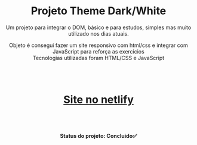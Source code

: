 <h1 align="center">Projeto Theme Dark/White</h1>
<p align="center">Um projeto para integrar o DOM, básico e para estudos, simples mas muito utilizado nos dias atuais. </p>
<p align="center">
 Objeto é consegui fazer um site responsivo com html/css e integrar com JavaScript para reforça as exercicios</br>
 Tecnologias utilizadas foram HTML/CSS e JavaScript</br>
</p>
<br><br>

<a href="https://theme-dark-white.netlify.app/"><h1 align="center"> Site no netlify</h1></a>

<br><br>
<h4 align="center"> 
	Status do projeto: Concluido✅
</h4>
